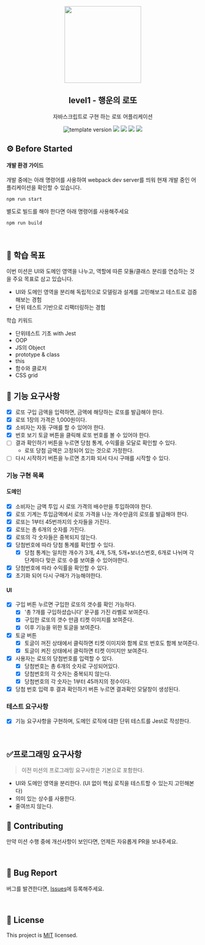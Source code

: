 <p align="middle" >
  <img width="200px;" src="./images/lotto_ball.png"/>
</p>
<h2 align="middle">level1 - 행운의 로또</h2>
<p align="middle">자바스크립트로 구현 하는 로또 어플리케이션</p>
<p align="middle">
  <img src="https://img.shields.io/badge/version-1.0.0-blue?style=flat-square" alt="template version"/>
  <img src="https://img.shields.io/badge/language-html-red.svg?style=flat-square"/>
  <img src="https://img.shields.io/badge/language-css-blue.svg?style=flat-square"/>
  <img src="https://img.shields.io/badge/language-js-yellow.svg?style=flat-square"/>
  <img src="https://img.shields.io/badge/license-MIT-brightgreen.svg?style=flat-square"/>
</p>

## ⚙️ Before Started

#### 개발 환경 가이드

개발 중에는 아래 명령어를 사용하여 webpack dev server를 띄워 현재 개발 중인 어플리케이션을 확인할 수 있습니다.

```
npm run start
```

별도로 빌드를 해야 한다면 아래 명령어를 사용해주세요

```
npm run build
```

<br>

## 📍 학습 목표

이번 미션은 UI와 도메인 영역을 나누고, 역할에 따른 모듈/클래스 분리를 연습하는 것을 주요 목표로 삼고 있습니다.

- UI와 도메인 영역을 분리해 독립적으로 모델링과 설계를 고민해보고 테스트로 검증해보는 경험
- 단위 테스트 기반으로 리팩터링하는 경험

학습 키워드

- 단위테스트 기초 with Jest
- OOP
- JS의 Object
- prototype & class
- this
- 함수와 클로저
- CSS grid

## 🎯 기능 요구사항

- [x] 로또 구입 금액을 입력하면, 금액에 해당하는 로또를 발급해야 한다.
- [x] 로또 1장의 가격은 1,000원이다.
- [x] 소비자는 자동 구매를 할 수 있어야 한다.
- [x] 번호 보기 토글 버튼을 클릭해 로또 번호를 볼 수 있어야 한다.
- [ ] 결과 확인하기 버튼을 누르면 당첨 통계, 수익률을 모달로 확인할 수 있다.
  - 로또 당첨 금액은 고정되어 있는 것으로 가정한다.
- [ ] 다시 시작하기 버튼을 누르면 초기화 되서 다시 구매를 시작할 수 있다.

### 기능 구현 목록

#### 도메인

- [x] 소비자는 금액 투입 시 로또 가격의 배수만을 투입하여야 한다.
- [x] 로또 기계는 투입금액에서 로또 가격을 나눈 개수만큼의 로또를 발급해야 한다.
- [x] 로또는 1부터 45번까지의 숫자들을 가진다.
- [x] 로또는 총 6개의 숫자를 가진다.
- [x] 로또의 각 숫자들은 중복되지 않는다.
- [x] 당첨번호에 따라 당첨 통계를 확인할 수 있다.
  - [x] 당첨 통계는 일치한 개수가 3개, 4개, 5개, 5개+보너스번호, 6개로 나뉘며 각 단계마다 맞은 로또 수를 보여줄 수 있어야한다.
- [x] 당첨번호에 따라 수익률을 확인할 수 있다.
- [x] 초기화 되어 다시 구매가 가능해야한다.

#### UI

- [x] 구입 버튼 누르면 구입한 로또의 갯수를 확인 가능하다.
  - [x] '총 ?개를 구입하셨습니다' 문구를 가진 라벨로 보여준다.
  - [x] 구입한 로또의 갯수 만큼 티켓 이미지를 보여준다.
  - [x] 이후 기능을 위한 토글을 보여준다.
- [x] 토글 버튼
  - [x] 토글이 꺼진 상태에서 클릭하면 티켓 이미지와 함께 로또 번호도 함께 보여준다.
  - [x] 토글이 켜진 상태에서 클릭하면 티켓 이미지만 보여준다.
- [x] 사용자는 로또의 당첨번호를 입력할 수 있다.
  - [x] 당첨번호는 총 6개의 숫자로 구성되어있다.
  - [x] 당첨번호의 각 숫자는 중복되지 않는다.
  - [x] 당첨번호의 각 숫자는 1부터 45까지의 정수이다.
- [x] 당첨 번호 입력 후 결과 확인하기 버튼 누르면 결과확인 모달창이 생성된다.

### 테스트 요구사항

- [x] 기능 요구사항을 구현하며, 도메인 로직에 대한 단위 테스트를 Jest로 작성한다.

<br>

## ✅프로그래밍 요구사항

> 이전 미션의 프로그래밍 요구사항은 기본으로 포함한다.

- UI와 도메인 영역을 분리한다. (UI 없이 핵심 로직을 테스트할 수 있는지 고민해본다)
- 의미 있는 상수를 사용한다.
- 줄여쓰지 않는다.
  <br>

## 👏 Contributing

만약 미션 수행 중에 개선사항이 보인다면, 언제든 자유롭게 PR을 보내주세요.

<br>

## 🐞 Bug Report

버그를 발견한다면, [Issues](https://github.com/woowacourse/javascript-lotto/issues)에 등록해주세요.

<br>

## 📝 License

This project is [MIT](https://github.com/woowacourse/javascript-lotto/blob/main/LICENSE) licensed.
